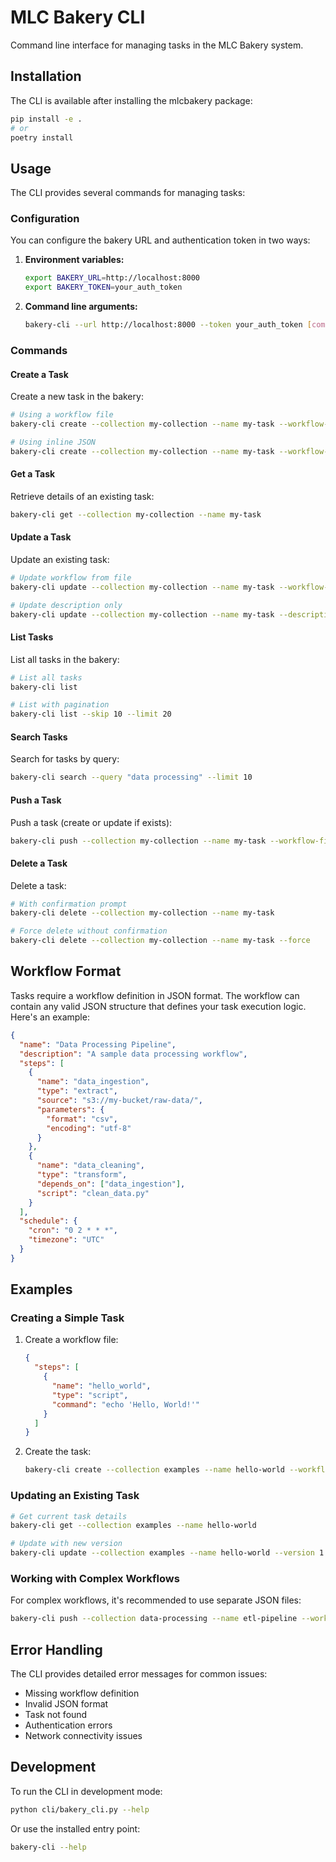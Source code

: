 # MLC Bakery CLI

Command line interface for managing tasks in the MLC Bakery system.

## Installation

The CLI is available after installing the mlcbakery package:

```bash
pip install -e .
# or
poetry install
```

## Usage

The CLI provides several commands for managing tasks:

### Configuration

You can configure the bakery URL and authentication token in two ways:

1. **Environment variables:**
   ```bash
   export BAKERY_URL=http://localhost:8000
   export BAKERY_TOKEN=your_auth_token
   ```

2. **Command line arguments:**
   ```bash
   bakery-cli --url http://localhost:8000 --token your_auth_token [command]
   ```

### Commands

#### Create a Task

Create a new task in the bakery:

```bash
# Using a workflow file
bakery-cli create --collection my-collection --name my-task --workflow-file examples/sample_workflow.json --version 1.0 --description "My workflow task"

# Using inline JSON
bakery-cli create --collection my-collection --name my-task --workflow-json '{"steps": [{"name": "step1", "type": "transform"}]}' --version 1.0
```

#### Get a Task

Retrieve details of an existing task:

```bash
bakery-cli get --collection my-collection --name my-task
```

#### Update a Task

Update an existing task:

```bash
# Update workflow from file
bakery-cli update --collection my-collection --name my-task --workflow-file new_workflow.json --version 1.1

# Update description only
bakery-cli update --collection my-collection --name my-task --description "Updated description"
```

#### List Tasks

List all tasks in the bakery:

```bash
# List all tasks
bakery-cli list

# List with pagination
bakery-cli list --skip 10 --limit 20
```

#### Search Tasks

Search for tasks by query:

```bash
bakery-cli search --query "data processing" --limit 10
```

#### Push a Task

Push a task (create or update if exists):

```bash
bakery-cli push --collection my-collection --name my-task --workflow-file examples/sample_workflow.json --version 1.0 --description "Pushed task"
```

#### Delete a Task

Delete a task:

```bash
# With confirmation prompt
bakery-cli delete --collection my-collection --name my-task

# Force delete without confirmation
bakery-cli delete --collection my-collection --name my-task --force
```

## Workflow Format

Tasks require a workflow definition in JSON format. The workflow can contain any valid JSON structure that defines your task execution logic. Here's an example:

```json
{
  "name": "Data Processing Pipeline",
  "description": "A sample data processing workflow",
  "steps": [
    {
      "name": "data_ingestion",
      "type": "extract",
      "source": "s3://my-bucket/raw-data/",
      "parameters": {
        "format": "csv",
        "encoding": "utf-8"
      }
    },
    {
      "name": "data_cleaning",
      "type": "transform",
      "depends_on": ["data_ingestion"],
      "script": "clean_data.py"
    }
  ],
  "schedule": {
    "cron": "0 2 * * *",
    "timezone": "UTC"
  }
}
```

## Examples

### Creating a Simple Task

1. Create a workflow file:
   ```json
   {
     "steps": [
       {
         "name": "hello_world",
         "type": "script",
         "command": "echo 'Hello, World!'"
       }
     ]
   }
   ```

2. Create the task:
   ```bash
   bakery-cli create --collection examples --name hello-world --workflow-file hello_workflow.json --description "A simple hello world task"
   ```

### Updating an Existing Task

```bash
# Get current task details
bakery-cli get --collection examples --name hello-world

# Update with new version
bakery-cli update --collection examples --name hello-world --version 1.1 --description "Updated hello world task"
```

### Working with Complex Workflows

For complex workflows, it's recommended to use separate JSON files:

```bash
bakery-cli push --collection data-processing --name etl-pipeline --workflow-file workflows/complex_etl.json --version 2.0 --description "Complex ETL pipeline for data processing"
```

## Error Handling

The CLI provides detailed error messages for common issues:

- Missing workflow definition
- Invalid JSON format
- Task not found
- Authentication errors
- Network connectivity issues

## Development

To run the CLI in development mode:

```bash
python cli/bakery_cli.py --help
```

Or use the installed entry point:

```bash
bakery-cli --help
``` 